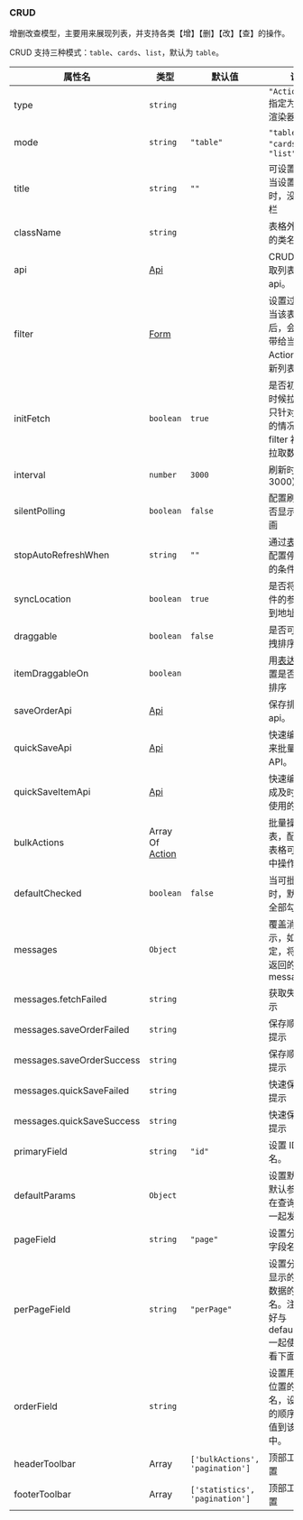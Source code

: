 ### CRUD

增删改查模型，主要用来展现列表，并支持各类【增】【删】【改】【查】的操作。

CRUD 支持三种模式：`table`、`cards`、`list`，默认为 `table`。

| 属性名                    | 类型                           | 默认值                          | 说明                                                                                      |
| ------------------------- | ------------------------------ | ------------------------------- | ----------------------------------------------------------------------------------------- |
| type                      | `string`                       |                                 | `"Action.md"` 指定为 CRUD 渲染器                                                          |
| mode                      | `string`                       | `"table"`                       | `"table" 、 "cards" 或者 "list"`                                                          |
| title                     | `string`                       | `""`                            | 可设置成空，当设置成空时，没有标题栏                                                      |
| className                 | `string`                       |                                 | 表格外层 Dom 的类名                                                                       |
| api                       | [Api](./Types#Api)             |                                 | CRUD 用来获取列表数据的 api。                                                             |
| filter                    | [Form](./Form.md)              |                                 | 设置过滤器，当该表单提交后，会把数据带给当前 Action.md 刷新列表。                         |
| initFetch                 | `boolean`                      | `true`                          | 是否初始化的时候拉取数据, 只针对有 filter 的情况, 没有 filter 初始都会拉取数据            |
| interval                  | `number`                       | `3000`                          | 刷新时间(最低 3000)                                                                       |
| silentPolling             | `boolean`                      | `false`                         | 配置刷新时是否显示加载动画                                                                |
| stopAutoRefreshWhen       | `string`                       | `""`                            | 通过[表达式](./Types.md#表达式)来配置停止刷新的条件                                       |
| syncLocation              | `boolean`                      | `true`                          | 是否将过滤条件的参数同步到地址栏                                                          |
| draggable                 | `boolean`                      | `false`                         | 是否可通过拖拽排序                                                                        |
| itemDraggableOn           | `boolean`                      |                                 | 用[表达式](./Types.md#表达式)来配置是否可拖拽排序                                         |
| saveOrderApi              | [Api](./Types#Api)             |                                 | 保存排序的 api。                                                                          |
| quickSaveApi              | [Api](./Types#Api)             |                                 | 快速编辑后用来批量保存的 API。                                                            |
| quickSaveItemApi          | [Api](./Types#Api)             |                                 | 快速编辑配置成及时保存时使用的 API。                                                      |
| bulkActions               | Array Of [Action](./Action.md) |                                 | 批量操作列表，配置后，表格可进行选中操作。                                                |
| defaultChecked            | `boolean`                      | `false`                         | 当可批量操作时，默认是否全部勾选。                                                        |
| messages                  | `Object`                       |                                 | 覆盖消息提示，如果不指定，将采用 api 返回的 message                                       |
| messages.fetchFailed      | `string`                       |                                 | 获取失败时提示                                                                            |
| messages.saveOrderFailed  | `string`                       |                                 | 保存顺序失败提示                                                                          |
| messages.saveOrderSuccess | `string`                       |                                 | 保存顺序成功提示                                                                          |
| messages.quickSaveFailed  | `string`                       |                                 | 快速保存失败提示                                                                          |
| messages.quickSaveSuccess | `string`                       |                                 | 快速保存成功提示                                                                          |
| primaryField              | `string`                       | `"id"`                          | 设置 ID 字段名。                                                                          |
| defaultParams             | `Object`                       |                                 | 设置默认 filter 默认参数，会在查询的时候一起发给后端                                      |
| pageField                 | `string`                       | `"page"`                        | 设置分页页码字段名。                                                                      |
| perPageField              | `string`                       | `"perPage"`                     | 设置分页一页显示的多少条数据的字段名。注意：最好与 defaultParams 一起使用，请看下面例子。 |
| orderField                | `string`                       |                                 | 设置用来确定位置的字段名，设置后新的顺序将被赋值到该字段中。                              |
| headerToolbar             | Array                          | `['bulkActions', 'pagination']` | 顶部工具栏配置                                                                            |
| footerToolbar             | Array                          | `['statistics', 'pagination']`  | 顶部工具栏配置                                                                            |
